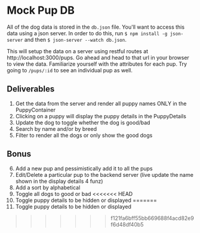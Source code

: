 # Mock Pup DB

All of the dog data is stored in the `db.json` file. You'll want to access this data
using a json server. In order to do this, run `$ npm install -g json-server` and
then `$ json-server --watch db.json`.

This will setup the data on a server using restful routes at http://localhost:3000/pups.
Go ahead and head to that url in your browser to view the data.
Familiarize yourself with the attributes for each pup. Try going to `/pups/:id` to see an individual pup as well.

## Deliverables

1. Get the data from the server and render all puppy names ONLY in the PuppyContainer
2. Clicking on a puppy will display the puppy details in the PuppyDetails
3. Update the dog to toggle whether the dog is good/bad
4. Search by name and/or by breed
5. Filter to render all the dogs or only show the good dogs

## Bonus

6. Add a new pup and pessimistically add it to all the pups
7. Edit/Delete a particular pup to the backend server (live update the name shown in the display details 4 funz)
8. Add a sort by alphabetical
9. Toggle all dogs to good or bad
<<<<<<< HEAD
10. Toggle puppy details to be hidden or displayed
=======
10. Toggle puppy details to be hidden or displayed

>>>>>>> f121fa6bff55bb669688f4acd82e9f6d48df40b5
